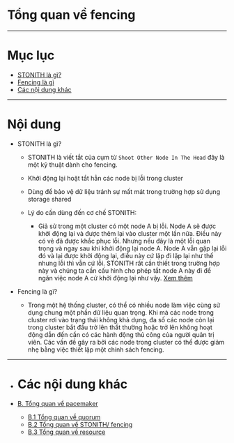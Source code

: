 # Tổng quan về fencing
 

___


# Mục lục

+ [STONITH là gì?](#stonith)
+ [Fencing là gì](#whatis)
+ [Các nội dung khác](#others-content)


___

# Nội dung

+ <a name="stonith">STONITH là gì?</a>

	+ STONITH là viết tắt của cụm từ `Shoot Other Node In The Head` đây là một kỹ thuật dành cho fencing.
	+ Khởi động lại hoặt tắt hẳn các node bị lỗi trong cluster
	+ Dùng để bảo vệ dữ liệu tránh sự mất mát trong trường hợp sử dụng storage shared
	+ Lý do cần dùng đến cơ chế STONITH:

		- Giả sử trong một cluster có một node A bị lỗi. Node A sẽ được khởi động lại và được thêm lại vào cluster một lần nữa. Điều này có vẻ đã được khắc phục lỗi. Nhưng nếu đây là một lỗi quan trọng và ngay sau khi khởi động lại node A. Node A vẫn gặp lại lỗi đó và lại được khởi động lại, điều này cứ lặp đi lặp lại như thế nhưng lỗi thì vẫn cứ lỗi. STONITH rất cần thiết trong trường hợp này và chúng ta cần cấu hình cho phép tắt node A này đi để ngăn việc node A cứ khởi động lại như vậy. [Xem thêm](fencing-overview.md#whatis)


+  <a name="whatis">Fencing là gì?</a>

	- Trong một hệ thống cluster, có thể có nhiều node làm việc cùng sử dụng chung một phần dữ liệu quan trọng. Khi mà các node trong cluster rơi vào trạng thái không khả dụng, đa số các node còn lại trong cluster bắt đầu trở lên thất thường hoặc trở lên không hoạt động  dẫn đến cần có các hành động thủ công của người quản trị viên. Các vấn đề gây ra bởi các node trong cluster có thể được giảm nhẹ bằng việc thiết lập một chính sách fencing.
___

- # <a name="others-content">Các nội dung khác</a>

- [B. Tổng quan về pacemaker](docs/pacemaker-overview.md)
	- [B.1 Tổng quan về quorum](docs/quorum-overview.md)
	- [B.2 Tổng quan về STONITH/ fencing](docs/fencing-overview.md)
	- [B.3 Tổng quan về resource](docs/resource-overview.md)
